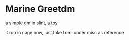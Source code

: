 # Marine Greetdm

a simple dm in slint, a toy

it run in cage now, just take toml under misc as reference
